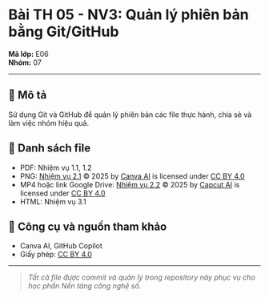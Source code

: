 # Bài TH 05 - NV3: Quản lý phiên bản bằng Git/GitHub
  
**Mã lớp:** E06  
**Nhóm:** 07  

---

## 📘 Mô tả
Sử dụng Git và GitHub để quản lý phiên bản các file thực hành, chia sẻ và làm việc nhóm hiệu quả.

## 📂 Danh sách file
- PDF: Nhiệm vụ 1.1, 1.2  
- PNG:
<a href="https://www.canva.com/design/DAG18delE4U/MPfX-BDJabPS6GX_oWdNBw/edit?utm_content=DAG18delE4U&amp;utm_campaign=designshare&amp;utm_medium=link2&amp;utm_source=sharebutton">Nhiệm vụ 2.1</a> © 2025 by <a href="https://creativecommons.org">Canva AI</a> is licensed under <a href="https://creativecommons.org/licenses/by/4.0/">CC BY 4.0</a><img src="https://mirrors.creativecommons.org/presskit/icons/cc.svg" alt="" style="max-width: 1em;max-height:1em;margin-left: .2em;"><img src="https://mirrors.creativecommons.org/presskit/icons/by.svg" alt="" style="max-width: 1em;max-height:1em;margin-left: .2em;">
- MP4 hoặc link Google Drive:
<a href="https://creativecommons.org">Nhiệm vụ 2.2</a> © 2025 by <a href="https://creativecommons.org">Capcut AI</a> is licensed under <a href="https://creativecommons.org/licenses/by/4.0/">CC BY 4.0</a><img src="https://mirrors.creativecommons.org/presskit/icons/cc.svg" alt="" style="max-width: 1em;max-height:1em;margin-left: .2em;"><img src="https://mirrors.creativecommons.org/presskit/icons/by.svg" alt="" style="max-width: 1em;max-height:1em;margin-left: .2em;">
- HTML: Nhiệm vụ 3.1  

## 🤖 Công cụ và nguồn tham khảo
- Canva AI, GitHub Copilot  
- Giấy phép: [CC BY 4.0](https://creativecommons.org/licenses/by/4.0/)

---

> *Tất cả file được commit và quản lý trong repository này phục vụ cho học phần Nền tảng công nghệ số.*




